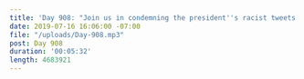 ```yaml
---
title: 'Day 908: "Join us in condemning the president''s racist tweets."'
date: 2019-07-16 16:06:00 -07:00
file: "/uploads/Day-908.mp3"
post: Day 908
duration: '00:05:32'
length: 4683921
---
```


